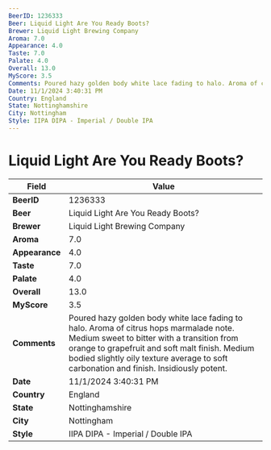 ```yaml
---
BeerID: 1236333
Beer: Liquid Light Are You Ready Boots?
Brewer: Liquid Light Brewing Company
Aroma: 7.0
Appearance: 4.0
Taste: 7.0
Palate: 4.0
Overall: 13.0
MyScore: 3.5
Comments: Poured hazy golden body white lace fading to halo. Aroma of citrus hops marmalade note. Medium sweet to bitter with a transition from orange to grapefruit and soft malt finish.  Medium bodied slightly oily texture average to soft carbonation and finish.  Insidiously potent.
Date: 11/1/2024 3:40:31 PM
Country: England
State: Nottinghamshire
City: Nottingham
Style: IIPA DIPA - Imperial / Double IPA
---
```


# Liquid Light Are You Ready Boots?

| Field         | Value |
|---------------|-------|
| **BeerID** | 1236333 |
| **Beer** | Liquid Light Are You Ready Boots? |
| **Brewer** | Liquid Light Brewing Company |
| **Aroma** | 7.0 |
| **Appearance** | 4.0 |
| **Taste** | 7.0 |
| **Palate** | 4.0 |
| **Overall** | 13.0 |
| **MyScore** | 3.5 |
| **Comments** | Poured hazy golden body white lace fading to halo. Aroma of citrus hops marmalade note. Medium sweet to bitter with a transition from orange to grapefruit and soft malt finish.  Medium bodied slightly oily texture average to soft carbonation and finish.  Insidiously potent. |
| **Date** | 11/1/2024 3:40:31 PM |
| **Country** | England |
| **State** | Nottinghamshire |
| **City** | Nottingham |
| **Style** | IIPA DIPA - Imperial / Double IPA |
